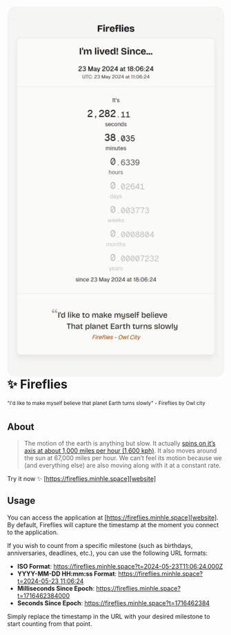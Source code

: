 <img src="public/featured.png" width="540" align="right" />

# ✨ Fireflies

<sup>"I'd like to make myself believe that planet Earth turns slowly" - Fireflies by Owl city</sup>

## About

> The motion of the earth is anything but slow. It actually [spins on it’s axis at about 1,000 miles per hour (1,600 kph)](https://earthsky.org/earth/why-cant-we-feel-earths-spin/). It also moves around the sun at 67,000 miles per hour. We can’t feel its motion because we (and everything else) are also moving along with it at a constant rate.

Try it now ✨ [https://fireflies.minhle.space][website]

[website]: https://fireflies.minhle.space

## Usage

You can access the application at [https://fireflies.minhle.space][website]. By default, Fireflies will capture the timestamp at the moment you connect to the application.

If you wish to count from a specific milestone (such as birthdays, anniversaries, deadlines, etc.), you can use the following URL formats:

- **ISO Format**: https://fireflies.minhle.space?t=2024-05-23T11:06:24.000Z
- **YYYY-MM-DD HH:mm:ss Format**: [https://fireflies.minhle.space?t=2024-05-23 11:06:24](https://fireflies.minhle.space?t=2024-05-23%2011:06:24)
- **Milliseconds Since Epoch**: https://fireflies.minhle.space?t=1716462384000
- **Seconds Since Epoch**: https://fireflies.minhle.space?t=1716462384

Simply replace the timestamp in the URL with your desired milestone to start counting from that point.
